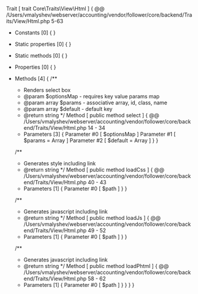 Trait [ <user> trait Core\Traits\View\Html ] {
  @@ /Users/vmalyshev/webserver/accounting/vendor/follower/core/backend/Traits/View/Html.php 5-63

  - Constants [0] {
  }

  - Static properties [0] {
  }

  - Static methods [0] {
  }

  - Properties [0] {
  }

  - Methods [4] {
    /**
	 * Renders select box
	 * @param $optionsMap - requires key value params map
	 * @param array $params - associative array, id, class, name
	 * @param array $default - default key
	 * @return string
	 */
    Method [ <user> public method select ] {
      @@ /Users/vmalyshev/webserver/accounting/vendor/follower/core/backend/Traits/View/Html.php 14 - 34

      - Parameters [3] {
        Parameter #0 [ <required> $optionsMap ]
        Parameter #1 [ <optional> $params = Array ]
        Parameter #2 [ <optional> $default = Array ]
      }
    }

    /**
	 * Generates style including link
	 * @return string
	 */
    Method [ <user> public method loadCss ] {
      @@ /Users/vmalyshev/webserver/accounting/vendor/follower/core/backend/Traits/View/Html.php 40 - 43

      - Parameters [1] {
        Parameter #0 [ <required> $path ]
      }
    }

    /**
	 * Generates javascript including link
	 * @return string
	 */
    Method [ <user> public method loadJs ] {
      @@ /Users/vmalyshev/webserver/accounting/vendor/follower/core/backend/Traits/View/Html.php 49 - 52

      - Parameters [1] {
        Parameter #0 [ <required> $path ]
      }
    }

    /**
	 * Generates javascript including link
	 * @return string
	 */
    Method [ <user> public method loadPhtml ] {
      @@ /Users/vmalyshev/webserver/accounting/vendor/follower/core/backend/Traits/View/Html.php 58 - 62

      - Parameters [1] {
        Parameter #0 [ <required> $path ]
      }
    }
  }
}

